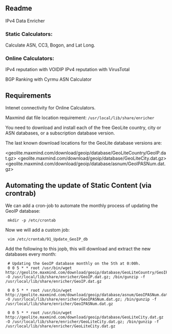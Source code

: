 ## Readme

IPv4 Data Enricher

### Static Calculators:

Calculate ASN, CC3, Bogon, and Lat Long. 

### Online Calculators:

IPv4 reputation with VOIDIP
IPv4 reputation with VirusTotal

BGP Ranking with Cyrmu ASN Calculator

## Requirements

Intenet connectivity for Online Calculators.

Maxmind dat file location requirement: `/usr/local/lib/share/enricher`

You need to download and install each of the free GeoLite country, city or ASN databases, or a subscription database version. 

The last known download locations for the GeoLite database versions are:

<geolite.maxmind.com/download/geoip/database/GeoLiteCountry/GeoIP.dat.gz>
<geolite.maxmind.com/download/geoip/database/GeoLiteCity.dat.gz>
<geolite.maxmind.com/download/geoip/database/asnum/GeoIPASNum.dat.gz>


## Automating the update of Static Content (via crontrab)

We can add a cron-job to automate the monthly process of updating the GeoIP database:

```
 mkdir -p /etc/crontab
```

Now we will add a custom job:

```
 vim /etc/crontab/91_Update_GeoIP_db
```

Add the following to this jopb, this will download and extract the new databases every month:

``` 
 # Updating the GeoIP database monthly on the 5th at 0:00h.
 0 0 5 * * root /usr/bin/wget http://geolite.maxmind.com/download/geoip/database/GeoLiteCountry/GeoIP.dat.gz -O /usr/local/lib/share/enricher/GeoIP.dat.gz; /bin/gunzip -f /usr/local/lib/share/enricher/GeoIP.dat.gz

 0 0 5 * * root /usr/bin/wget http://geolite.maxmind.com/download/geoip/database/asnum/GeoIPASNum.dat.gz -O /usr/local/lib/share/enricher/GeoIPASNum.dat.gz; /bin/gunzip -f /usr/local/lib/share/enricher/GeoIPASNum.dat.gz

 0 0 5 * * root /usr/bin/wget http://geolite.maxmind.com/download/geoip/database/GeoLiteCity.dat.gz -O /usr/local/lib/share/enricher/GeoLiteCity.dat.gz; /bin/gunzip -f /usr/local/lib/share/enricher/GeoLiteCity.dat.gz
```

